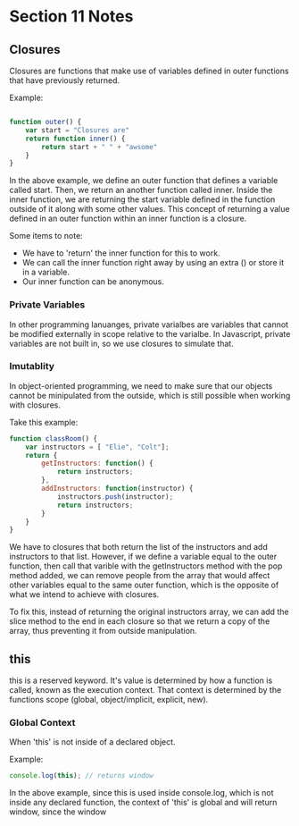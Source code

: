 # Section 11 Notes

## Closures

Closures are functions that make use of variables defined in outer functions that have previously returned.

Example:

```js

function outer() {
    var start = "Closures are"
    return function inner() {
        return start + " " + "awsome"
    }
}
```

In the above example, we define an outer function that defines a variable called start. Then, we return an another function called inner. Inside the inner function, we are returning the start variable defined in the function outside of it along with some other values. This concept of returning a value defined in an outer function within an inner function is a closure.

Some items to note:
* We have to 'return' the inner function for this to work.
* We can call the inner function right away by using an extra () or store it in a variable. 
* Our inner function can be anonymous.

### Private Variables

In other programming lanuanges, private varialbes are variables that cannot be modified externally in scope relative to the varialbe. In Javascript, private variables are not built in, so we use closures to simulate that.

### Imutablity

In object-oriented programming, we need to make sure that our objects cannot be minipulated from the outside, which is still possible when working with closures. 

Take this example:

```js
function classRoom() {
    var instructors = [ "Elie", "Colt"];
    return {
        getInstructors: function() {
            return instructors;
        },
        addInstructors: function(instructor) {
            instructors.push(instructor);
            return instructors;
        }
    }
}
```

We have to closures that both return the list of the instructors and add instructors to that list. However, if we define a variable equal to the outer function, then call that varible with the getInstructors method with the pop method added, we can remove people from the array that would affect other variables equal to the same outer function, which is the opposite of what we intend to achieve with closures. 

To fix this, instead of returning the original instructors array, we can add the slice method to the end in each closure so that we return a copy of the array, thus preventing it from outside manipulation.

## this

this is a reserved keyword. It's value is determined by how a function is called, known as the execution context. That context is determined by the functions scope (global, object/implicit, explicit, new).

### Global Context

When 'this' is not inside of a declared object. 

Example:

```js
console.log(this); // returns window
```

In the above example, since this is used inside console.log, which is not inside any declared function, the context of 'this' is global and will return window, since the window